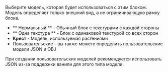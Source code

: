 Выберите модель, которая будет использоваться с этим блоком. Модель определяет только внешний вид, а не
ограничивающую рамку блока.

* ** Нормальный ** - Обычный блок с текстурами с каждой стороны
* ** Одна текстура ** - Блок с одинаковой текстурой со всех сторон
* **Крест** - Модель, используемая растениями
* Пользовательские - вы также можете определить пользовательские модели JSON и OBJ

При создании пользовательских моделей рекомендуется использовать JSON из-за поддержки ванили для этого типа модели.